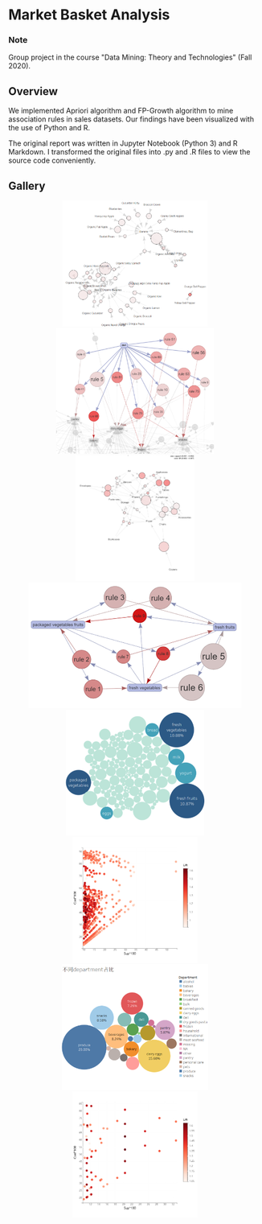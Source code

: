 # Market Basket Analysis 

### Note
Group project in the course "Data Mining: Theory and Technologies" (Fall 2020).

## Overview
We implemented Apriori algorithm and FP-Growth algorithm to mine association rules in sales datasets. Our findings have been visualized with the use of Python and R.

The original report was written in Jupyter Notebook (Python 3) and R Markdown. I transformed the original files into .py  and .R files to view the source code conveniently.

## Gallery

<p float="left" align="center">
  <img src="/gallery/pic09.png" height="250" />
  <img src="/gallery/pic13.png" height="250" />
  <img src="/gallery/pic06.png" height="250" />
  <img src="/gallery/pic16.png" height="250" />
  <img src="/gallery/pic14.png" height="250" />
  <img src="/gallery/pic11.png" height="250" />
  <img src="/gallery/pic10.png" height="250" />
  <img src="/gallery/pic15.png" height="250" />
</p>
